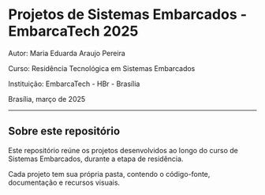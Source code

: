# Projetos de Sistemas Embarcados - EmbarcaTech 2025

Autor: Maria Eduarda Araujo Pereira

Curso: Residência Tecnológica em Sistemas Embarcados

Instituição: EmbarcaTech - HBr - Brasília

Brasília, março de 2025

---

## Sobre este repositório

Este repositório reúne os projetos desenvolvidos ao longo do curso de Sistemas Embarcados, durante a etapa de residência.  

Cada projeto tem sua própria pasta, contendo o código-fonte, documentação e recursos visuais.

